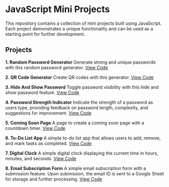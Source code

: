 # JavaScript Mini Projects
This repository contains a collection of mini projects built using JavaScript. Each project demonstrates a unique functionality and can be used as a starting point for further development.

## Projects
**1. Random Password Generator**
Generate strong and unique passwords with this random password generator. [View Code](01-Random%20Password%20Generator/index.html)

**2. QR Code Generator**
Create QR codes with this generator. [View Code](02-QR%20Code%20Generator/index.html)

**3. Hide And Show Password**
Toggle password visibility with this hide and show password feature. [View Code](03-Hide%20And%20Show%20Password/index.html)

**4. Password Strength Indicator**
Indicate the strength of a password as users type, providing feedback on password length, complexity, and suggestions for improvement. [View Code](04-Password%20Strength%20Indicator/index.html)

**5. Coming Soon Page**
A page to create a coming soon page with a countdown timer. [View Code](05-Coming%20Soon%20Page/index.html)

**6. To-Do List App**
A simple to-do list app that allows users to add, remove, and mark tasks as completed. [View Code](06-To-Do%20List%20App/index.html)


**7. Digital Clock**
A simple digital clock displaying the current time in hours, minutes, and seconds. [View Code](07-Digital%20Clock/index.html)

**8. Email Subscription Form**
A simple email subscription form with a submission feature. Upon submission, the email ID is sent to a Google Sheet for storage and further processing. [View Code](08-Email%20Subscription%20Form/index.html)